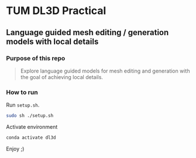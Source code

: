 # TUM DL3D Practical
## Language guided mesh editing / generation models with local details

### Purpose of this repo

> Explore language guided models for mesh editing and generation with the goal of achieving local details. 

### How to run

Run `setup.sh`.

```bash
sudo sh ./setup.sh
```

Activate environment

```bash
conda activate dl3d
```

Enjoy ;)
